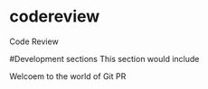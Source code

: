 # codereview
Code Review
 
#Development sections
This section would include
 
Welcoem to the world of Git PR
 
